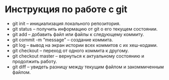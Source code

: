 # Инструкция по работе с git
* git init – инициализация локального репозитория.
* git status – получить информацию от git о его текущем состоянии.
* git add – добавить файл или файлы к следующему коммиту.
* git commit -m “message” – создание коммита.
* git log – вывод на экран истории всех коммитов с их хеш-кодами.
* git checkout – переход от одного коммита к другому.
* git checkout master – вернуться к актуальному состоянию и продолжить работу.
* git diff – увидеть разницу между текущим файлом и закоммиченным файлом.